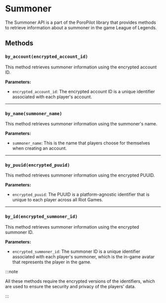 # Summoner

The Summoner API is a part of the PoroPilot library that provides methods to retrieve information about a summoner in the game League of Legends.

## Methods

### `by_account(encrypted_account_id)`

This method retrieves summoner information using the encrypted account ID.

**Parameters:**

- `encrypted_account_id`: The encrypted account ID is a unique identifier associated with each player's account.

---

### `by_name(summoner_name)`

This method retrieves summoner information using the summoner's name.

**Parameters:**

- `summoner_name`: This is the name that players choose for themselves when creating an account.

---

### `by_puuid(encrypted_puuid)`

This method retrieves summoner information using the encrypted PUUID.

**Parameters:**

- `encrypted_puuid`: The PUUID is a platform-agnostic identifier that is unique to each player across all Riot Games.

---

### `by_id(encrypted_summoner_id)`

This method retrieves summoner information using the encrypted summoner ID.

**Parameters:**

- `encrypted_summoner_id`: The summoner ID is a unique identifier associated with each player's summoner, which is the in-game avatar that represents the player in the game.

:::note

All these methods require the encrypted versions of the identifiers, which are used to ensure the security and privacy of the players' data.

:::